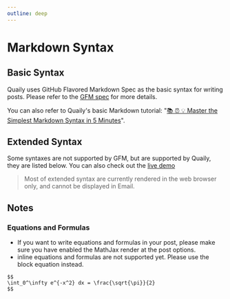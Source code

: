 ```yaml
---
outline: deep
---
```


# Markdown Syntax

## Basic Syntax

Quaily uses GitHub Flavored Markdown Spec as the basic syntax for writing posts. Please refer to the [GFM spec](https://github.github.com/gfm/) for more details.

You can also refer to Quaily's basic Markdown tutorial: "[📚 ⏰ 💡 Master the Simplest Markdown Syntax in 5 Minutes](https://quaily.com/blog/p/simplest-markdown-syntax-learn-in-5-minutes)".

## Extended Syntax

Some syntaxes are not supported by GFM, but are supported by Quaily, they are listed below. You can also check out the [live demo](https://quaily.com/blog/p/extended-markdown-syntax)

> Most of extended syntax are currently rendered in the web browser only, and cannot be displayed in Email.

## Notes

### Equations and Formulas

- If you want to write equations and formulas in your post, please make sure you have enabled the MathJax render at the post options.
- inline equations and formulas are not supported yet. Please use the block equation instead.

```
$$
\int_0^\infty e^{-x^2} dx = \frac{\sqrt{\pi}}{2}
$$
```
